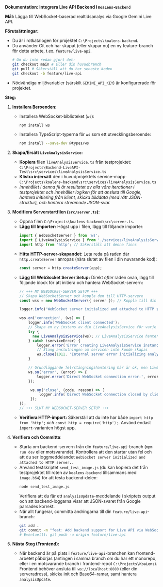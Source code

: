 
**Dokumentation: Integrera Live API Backend i `KoaLens-Backend`**

**Mål:** Lägga till WebSocket-baserad realtidsanalys via Google Gemini Live API.

**Förutsättningar:**

*   Du är i rotkatalogen för projektet `C:\Projects\koalens-backend`.
*   Du använder Git och har skapat (eller skapar nu) en ny feature-branch för detta arbete, t.ex. `feature/live-api`.
    ```bash
    # Om du inte redan gjort det:
    git checkout main # Eller din huvudbranch
    git pull # Säkerställ att du har senaste koden
    git checkout -b feature/live-api
    ```
*   Nödvändiga miljövariabler (särskilt `GEMINI_API_KEY`) är konfigurerade för projektet.

**Steg:**

1.  **Installera Beroenden:**
    *   Installera WebSocket-biblioteket (`ws`):
        ```bash
        npm install ws
        ```
    *   Installera TypeScript-typerna för `ws` som ett utvecklingsberoende:
        ```bash
        npm install --save-dev @types/ws
        ```

2.  **Skapa/Ersätt `LiveAnalysisService`:**
    *   **Kopiera** filen `liveAnalysisService.ts` från testprojektet: `C:\Projects\Backend-LiveAPI-Test\src\services\liveAnalysisService.ts`
    *   **Klistra in/ersätt** den i huvudprojektets service-mapp: `C:\Projects\koalens-backend\src\services\liveAnalysisService.ts`
    *   *Innehållet i denna fil är resultatet av alla våra iterationer i testprojektet och innehåller logiken för att ansluta till Google, hantera initiering från klient, skicka bilddata (med rätt JSON-struktur), och hantera streamade JSON-svar.*

3.  **Modifiera Serverstartfilen (`src/server.ts`):**
    *   Öppna filen `C:\Projects\koalens-backend\src\server.ts`.
    *   **Lägg till Importer:** Högst upp i filen, lägg till följande importer:
        ```typescript
        import { WebSocketServer } from 'ws';
        import { LiveAnalysisService } from './services/liveAnalysisService'; // Verifiera sökväg
        import http from 'http'; // Säkerställ att denna finns
        ```
    *   **Hitta HTTP-server-skapandet:** Leta reda på raden där `http.createServer` anropas (nära slutet av filen i din nuvarande kod):
        ```typescript
        const server = http.createServer(app);
        ```
    *   **Lägg till WebSocket Server Setup:** Direkt *efter* raden ovan, lägg till följande block för att initiera och hantera WebSocket-servern:
        ```typescript
        // +++ NY WEBSOCKET-SERVER SETUP +++
        // Skapa WebSocketServer och koppla den till HTTP-servern
        const wss = new WebSocketServer({ server }); // Koppla till din HTTP server

        logger.info('WebSocket server initialized and attached to HTTP server.');

        wss.on('connection', (ws) => {
            logger.info('WebSocket client connected');
            // Skapa en ny instans av din LiveAnalysisService för varje anslutning
            try {
              new LiveAnalysisService(ws); // LiveAnalysisService hanterar resten
            } catch (serviceError) {
                logger.error('Error creating LiveAnalysisService instance:', serviceError);
                // Stäng anslutningen om servicen inte kunde skapas
                ws.close(1011, 'Internal server error initializing analysis session.');
            }

            // Grundläggande fel/stängningshantering här är ok, men LiveAnalysisService hanterar det mesta internt
            ws.on('error', (error) => {
                logger.error('Direct WebSocket connection error:', error);
            });

             ws.on('close', (code, reason) => {
                 logger.info(`Direct WebSocket connection closed by client. Code: ${code}, Reason: ${reason.toString()}`);
             });
        });
        // +++ SLUT NY WEBSOCKET-SERVER SETUP +++
        ```
    *   **Verifiera HTTP-import:** Säkerställ att du inte har både `import http from 'http';` *och* `const http = require('http');`. Använd endast `import`-varianten högst upp.

4.  **Verifiera och Committa:**
    *   Starta om backend-servern från din `feature/live-api`-branch (`npm run dev` eller motsvarande). Kontrollera att den startar utan fel och att du ser loggmeddelandet `WebSocket server initialized and attached to HTTP server.`.
    *   Använd testskriptet `send_test_image.js` (du kan kopiera det från testprojektet till roten av `koalens-backend` tillsammans med `image.b64`) för att testa backend-delen:
        ```bash
        node send_test_image.js
        ```
        Verifiera att du får ett `analysisUpdate`-meddelande i skriptets output och att backend-loggarna visar att JSON-svaret från Google parsades korrekt.
    *   När allt fungerar, committa ändringarna till din `feature/live-api`-branch:
        ```bash
        git add .
        git commit -m "feat: Add backend support for Live API via WebSockets"
        # Eventuellt: git push -u origin feature/live-api
        ```

5.  **Nästa Steg (Frontend):**
    *   När backend är på plats i `feature/live-api`-branchen kan frontend-arbetet påbörjas (antingen i samma branch om du har ett monorepo, eller i en motsvarande branch i frontend-repot `C:\Projects\KoaLens`). Frontend behöver ansluta till `ws://localhost:8080` (eller din serveradress), skicka init och Base64-ramar, samt hantera `analysisUpdate`.


